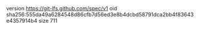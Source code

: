 version https://git-lfs.github.com/spec/v1
oid sha256:555da49a6284548d86cfb7d56ed3e8b4dcbd58791dca2bb4f83643e4357914b4
size 711
